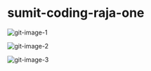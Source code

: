 # sumit-coding-raja-one

![git-image-1](https://github.com/SumitRandive/sumit-coding-raja-one/assets/165567581/5dcc3f6b-c27e-4ea3-bb58-fb060d134a48)

![git-image-2](https://github.com/SumitRandive/sumit-coding-raja-one/assets/165567581/5fb7f8a5-f62a-4eec-a2b8-ceb30ee09e73)

![git-image-3](https://github.com/SumitRandive/sumit-coding-raja-one/assets/165567581/4891f9e3-e50d-4470-81fb-2ad3230ce302)
